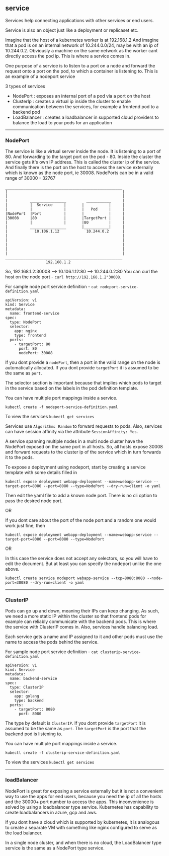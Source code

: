 ## service

Services help connecting applications with other services or end users.

Service is also an object just like a deployment or replicaset etc.

Imagine that the host of a kubernetes worker is at 192.168.1.2
And imagine that a pod is on an internal network of 10.244.0.0/24, may be with an ip of 10.244.0.2.
Obviously a machine on the same network as the worker cant directly access the pod ip. This is where a service comes in.

One purpose of a service is to listen to a port on a node and forward the request onto a port on the pod, to which a container is listening to.
This is an example of a nodeport service

3 types of services
  - NodePort : exposes an internal port of a pod via a port on the host
  - ClusterIp : creates a virtual ip inside the cluster to enable communication between the services, for example a frontend pod to a backend pod
  - LoadBalancer : creates a loadbalancer in supported cloud providers to balance the load to your pods for an application


-----------------------------------------------

### NodePort

The service is like a virtual server inside the node. It is listening to a port of 80.
And forwarding to the target port on the pod - 80.
Inside the cluster the service gets it's own IP address.
This is called the cluster ip of the service.
And finally there is the port on the host to access the service externally which is known as the node port, ie 30008.
NodePorts can be in a valid range of 30000 - 32767

    ____________________________________________________
    |                                                   |
    |                                                   |
    |          ________________         ___________     |
    |          |  Service     |       |           |     |
    |          |              |       |   Pod     |     |
    |NodePort  |Port          |       |           |     |
    |30008     |80            |       |TargetPort |     |
    |          |              |       |80         |     |
    |          ________________       |___________|     |
    |            10.106.1.12            10.244.0.2      |
    |                                                   |
    |                                                   |
    |                                                   |
    |                                                   |
    |                                                   |
    ____________________________________________________
                      192.168.1.2

So, 192.168.1.2:30008 --> 10.106.1.12:80 --> 10.244.0.2:80
You can curl the host on the node port - `curl http://192.168.1.2"30008`.

For sample node port service definition - `cat nodeport-service-definition.yaml`
```
apiVersion: v1
kind: Service
metadata:
  name: frontend-service
spec:
  type: NodePort
  selector:
    app: nginx
    type: frontend
  ports:
    - targetPort: 80
      port: 80
      nodePort: 30008
```
If you dont provide a `nodePort`, then a port in the valid range on the node is automatically allocated.
If you dont provide `targetPort` it is assumed to be the same as `port`.

The selector section is important because that implies which pods to target in the service based on the labels in the pod definition template.

You can have multiple port mappings inside a service.

`kubectl create -f nodeport-service-definition.yaml`

To view the services
`kubectl get services`

Services use `Algorithm: Random` to forward requests to pods.
Also, services can have session affinity via the attribute `SessionAffinity: Yes`.

A service spanning multiple nodes in a multi node cluster have the NodePort exposed on the same port in all hosts.
So, all hosts expose 30008 and forward requests to the cluster ip of the service which in turn forwards it to the pods.

To expose a deployment using nodeport, start by creating a service template with some details filled in
```
kubectl expose deployment webapp-deployment --name=webapp-service --target-port=8080 --port=8080 --type=NodePort --dry-run=client -o yaml
```
Then edit the yaml file to add a known node port. There is no cli option to pass the desired node port.

OR

If you dont care about the port of the node port and a random one would work just fine, then
```
kubectl expose deployment webapp-deployment --name=webapp-service --target-port=8080 --port=8080 --type=NodePort
```

OR

In this case the service does not accept any selectors, so you will have to edit the document.
But at least you can specify the nodeport unlike the one above.
```
kubectl create service nodeport webapp-service --tcp=8080:8080 --node-port=30080 --dry-run=client -o yaml
```


--------------------------------------------------------------------------------


### ClusterIP

Pods can go up and down, meaning their IPs can keep changing. As such, we need a more static IP within the cluster
so that frontend pods for example can reliably communicate with the backend pods. This is where the service with ClusterIP comes in.
Also, services handle balancing load.

Each service gets a name and IP assigned to it and other pods must use the name to access the pods behind the service.

For sample node port service definition - `cat clusterip-service-definition.yaml`
```
apiVersion: v1
kind: Service
metadata:
  name: backend-service
spec:
  type: ClusterIP
  selector:
    app: golang
    type: backend
  ports:
    - targetPort: 8080
      port: 8080
```
The type by default is `ClusterIP`.
If you dont provide `targetPort` it is assumed to be the same as `port`.
The `targetPort` is the port that the backend pod is listening to.

You can have multiple port mappings inside a service.

`kubectl create -f clusterip-service-definition.yaml`

To view the services
`kubectl get services`



--------------------------------------------------------------------------------


### loadBalancer

NodePort is great for exposing a service externally but it is not a convenient way to use the apps for end users,
because you need the ip of all the hosts and the 30000+ port number to access the apps. This inconvenience is solved
by using a loadbalancer type service. Kubernetes has capability to create loadbalancers in azure, gcp and aws.

If you dont have a cloud which is supported by kubernetes, it is analogous to create a separate VM with something
like nginx configured to serve as the load balancer.

In a single node cluster, and when there is no cloud, the LoadBalancer type service is the same as a NodePort type service.
